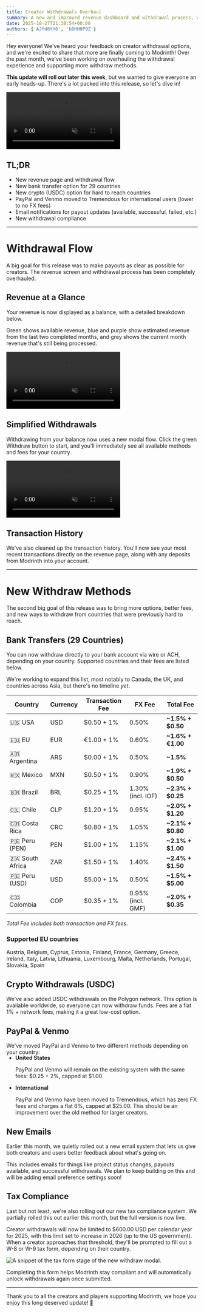 ```yaml
---
title: Creator Withdrawals Overhaul
summary: A new and improved revenue dashboard and withdrawal process, with brand new payout methods.
date: 2025-10-27T21:38:54+00:00
authors: ['AJfd8YH6', 'bOHH0P9Z']
---
```


Hey everyone! We've heard your feedback on creator withdrawal options, and we're excited to share that more are finally coming to Modrinth! Over the past month, we've been working on overhauling the withdrawal experience and supporting more withdraw methods.

**This update will roll out later this week**, but we wanted to give everyone an early heads-up. There's a lot packed into this release, so let's dive in!

<div class="video-wrapper mb-8">
	<video autoplay loop muted playsinline>
		<source src="./revenue-page-from-home.mp4" type="video/mp4" />
	</video>
</div>

## **TL;DR**

- New revenue page and withdrawal flow
- New bank transfer option for 29 countries
- New crypto (USDC) option for hard to reach countries
- PayPal and Venmo moved to Tremendous for international users (lower to no FX fees)
- Email notifications for payout updates (available, successful, failed, etc.)
- New withdrawal compliance

---

# Withdrawal Flow

A big goal for this release was to make payouts as clear as possible for creators. The revenue screen and withdrawal process has been completely overhauled.

## Revenue at a Glance

Your revenue is now displayed as a balance, with a detailed breakdown below.

Green shows available revenue, blue and purple show estimated revenue from the last two completed months, and grey shows the current month revenue that's still being processed.

<div class="video-wrapper mb-8 rounded-xl relative">
	<video autoplay loop muted playsinline>
		<source src="./balance-progress-bar.mp4" type="video/mp4" />
	</video>
</div>

## Simplified Withdrawals

Withdrawing from your balance now uses a new modal flow. Click the green Withdraw button to start, and you'll immediately see all available methods and fees for your country.

<div class="video-wrapper mb-8">
	<video autoplay loop muted playsinline>
		<source src="./withdraw-example.webm" type="video/webm" />
	</video>
</div>

## Transaction History

We've also cleaned up the transaction history. You'll now see your most recent transactions directly on the revenue page, along with any deposits from Modrinth into your account.

---

# New Withdraw Methods

The second big goal of this release was to bring more options, better fees, and new ways to withdraw from countries that were previously hard to reach.

## Bank Transfers (29 Countries)

You can now withdraw directly to your bank account via wire or ACH, depending on your country. Supported countries and their fees are listed below.

We're working to expand this list, most notably to Canada, the UK, and countries across Asia, but there's no timeline _yet_.

| Country         | Currency | Transaction Fee | FX Fee            | **Total Fee**     |
| --------------- | -------- | --------------- | ----------------- | ----------------- |
| 🇺🇸 USA          | USD      | $0.50 + 1%      | 0.50%             | **~1.5% + $0.50** |
| 🇪🇺 EU           | EUR      | €1.00 + 1%      | 0.60%             | **~1.6% + €1.00** |
| 🇦🇷 Argentina    | ARS      | $0.00 + 1%      | 0.50%             | **~1.5%**         |
| 🇲🇽 Mexico       | MXN      | $0.50 + 1%      | 0.90%             | **~1.9% + $0.50** |
| 🇧🇷 Brazil       | BRL      | $0.25 + 1%      | 1.30% (incl. IOF) | **~2.3% + $0.25** |
| 🇨🇱 Chile        | CLP      | $1.20 + 1%      | 0.95%             | **~2.0% + $1.20** |
| 🇨🇷 Costa Rica   | CRC      | $0.80 + 1%      | 1.05%             | **~2.1% + $0.80** |
| 🇵🇪 Peru (PEN)   | PEN      | $1.00 + 1%      | 1.15%             | **~2.1% + $1.00** |
| 🇿🇦 South Africa | ZAR      | $1.50 + 1%      | 1.40%             | **~2.4% + $1.50** |
| 🇵🇪 Peru (USD)   | USD      | $5.00 + 1%      | 0.50%             | **~1.5% + $5.00** |
| 🇨🇴 Colombia     | COP      | $0.35 + 1%      | 0.95% (incl. GMF) | **~2.0% + $0.35** |

_Total Fee includes both transaction and FX fees._

### Supported EU countries

Austria, Belgium, Cyprus, Estonia, Finland, France, Germany, Greece, Ireland, Italy, Latvia, Lithuania, Luxembourg, Malta, Netherlands, Portugal, Slovakia, Spain

## Crypto Withdrawals (USDC)

We've also added USDC withdrawals on the Polygon network. This option is available worldwide, so everyone can now withdraw funds. Fees are a flat 1% + network fees, making it a great low-cost option.

## PayPal & Venmo

We've moved PayPal and Venmo to two different methods depending on your country:

<ul style="margin-top: -1rem">
	<li>
		<strong>United States</strong>
		<p>PayPal and Venmo will remain on the existing system with the same fees: $0.25 + 2%, capped at $1.00.</p>
	</li>
	<li>
		<strong>International</strong>
		<p>PayPal and Venmo have been moved to Tremendous, which has zero FX fees and charges a flat 6%, capped at $25.00. This should be an improvement over the old method for larger creators.</p>
	</li>
</ul>

## New Emails

Earlier this month, we quietly rolled out a new email system that lets us give both creators and users better feedback about what's going on.

This includes emails for things like project status changes, payouts available, and successful withdrawals. We plan to keep building on this and will be adding email preference settings soon!

## Tax Compliance

Last but not least, we're also rolling out our new tax compliance system. We partially rolled this out earlier this month, but the full version is now live.

Creator withdrawals will now be limited to $600.00 USD per calendar year for 2025, with this limit set to increase in 2026 (up to the US government). When a creator approaches that threshold, they'll be prompted to fill out a W-8 or W-9 tax form, depending on their country.

![A snippet of the tax form stage of the new withdraw modal.](./tax-compliance.png)

Completing this form helps Modrinth stay compliant and will automatically unlock withdrawals again once submitted.

---

Thank you to all the creators and players supporting Modrinth, we hope you enjoy this long deserved update! 💚
